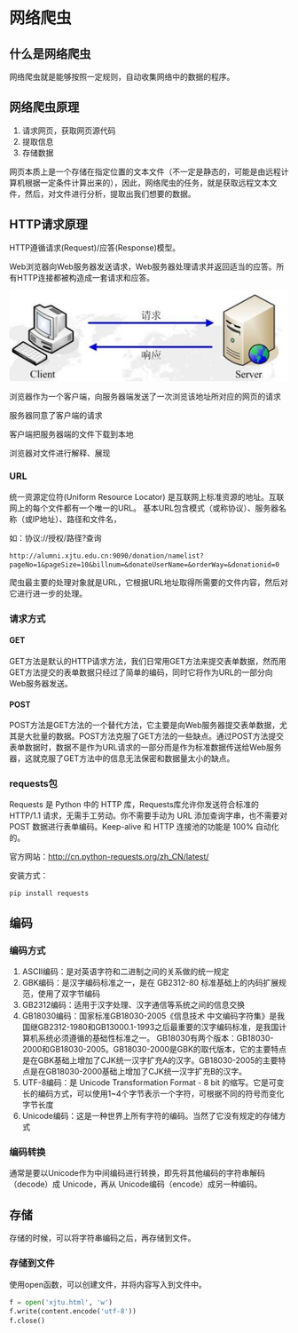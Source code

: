 # 网络爬虫

## 什么是网络爬虫

网络爬虫就是能够按照一定规则，自动收集网络中的数据的程序。

## 网络爬虫原理

1. 请求网页，获取网页源代码
2. 提取信息
3. 存储数据

网页本质上是一个存储在指定位置的文本文件（不一定是静态的，可能是由远程计算机根据一定条件计算出来的），因此，网络爬虫的任务，就是获取远程文本文件，然后，对文件进行分析，提取出我们想要的数据。

## HTTP请求原理

HTTP遵循请求(Request)/应答(Response)模型。

Web浏览器向Web服务器发送请求，Web服务器处理请求并返回适当的应答。所有HTTP连接都被构造成一套请求和应答。

![PNG](\images\http.png)

浏览器作为一个客户端，向服务器端发送了一次浏览该地址所对应的网页的请求

服务器同意了客户端的请求

客户端把服务器端的文件下载到本地

浏览器对文件进行解释、展现

### URL
统一资源定位符(Uniform Resource Locator) 是互联网上标准资源的地址。互联网上的每个文件都有一个唯一的URL。
基本URL包含模式（或称协议）、服务器名称（或IP地址）、路径和文件名，

如：协议://授权/路径?查询
```
http://alumni.xjtu.edu.cn:9090/donation/namelist?pageNo=1&pageSize=10&billnum=&donateUserName=&orderWay=&donationid=0
```

爬虫最主要的处理对象就是URL，它根据URL地址取得所需要的文件内容，然后对它进行进一步的处理。

### 请求方式

#### GET
GET方法是默认的HTTP请求方法，我们日常用GET方法来提交表单数据，然而用GET方法提交的表单数据只经过了简单的编码，同时它将作为URL的一部分向Web服务器发送。

#### POST
POST方法是GET方法的一个替代方法，它主要是向Web服务器提交表单数据，尤其是大批量的数据。POST方法克服了GET方法的一些缺点。通过POST方法提交表单数据时，数据不是作为URL请求的一部分而是作为标准数据传送给Web服务器，这就克服了GET方法中的信息无法保密和数据量太小的缺点。

### requests包
Requests 是 Python 中的 HTTP 库，Requests库允许你发送符合标准的 HTTP/1.1 请求，无需手工劳动。你不需要手动为 URL 添加查询字串，也不需要对 POST 数据进行表单编码。Keep-alive 和 HTTP 连接池的功能是 100% 自动化的。

官方网站：http://cn.python-requests.org/zh_CN/latest/

安装方式：
``` shell
pip install requests
```
## 编码

### 编码方式

1. ASCII编码：是对英语字符和二进制之间的关系做的统一规定
1. GBK编码：是汉字编码标准之一，是在 GB2312-80 标准基础上的内码扩展规范，使用了双字节编码
1. GB2312编码：适用于汉字处理、汉字通信等系统之间的信息交换
1. GB18030编码：国家标准GB18030-2005《信息技术 中文编码字符集》是我国继GB2312-1980和GB13000.1-1993之后最重要的汉字编码标准，是我国计算机系统必须遵循的基础性标准之一。 GB18030有两个版本：GB18030-2000和GB18030-2005。GB18030-2000是GBK的取代版本，它的主要特点是在GBK基础上增加了CJK统一汉字扩充A的汉字。GB18030-2005的主要特点是在GB18030-2000基础上增加了CJK统一汉字扩充B的汉字。
1. UTF-8编码：是 Unicode Transformation Format - 8 bit 的缩写。它是可变长的编码方式，可以使用1~4个字节表示一个字符，可根据不同的符号而变化字节长度
1. Unicode编码：这是一种世界上所有字符的编码。当然了它没有规定的存储方式

### 编码转换

通常是要以Unicode作为中间编码进行转换，即先将其他编码的字符串解码（decode）成 Unicode，再从 Unicode编码（encode）成另一种编码。

## 存储
存储的时候，可以将字符串编码之后，再存储到文件。

### 存储到文件
使用open函数，可以创建文件，并将内容写入到文件中。

``` python
f = open('xjtu.html', 'w')
f.write(content.encode('utf-8'))
f.close()
```

